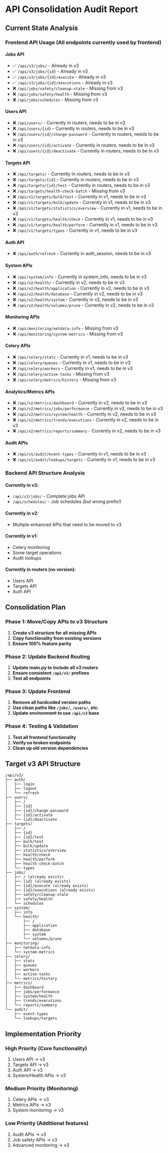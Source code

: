 # API Consolidation Audit Report

## Current State Analysis

### Frontend API Usage (All endpoints currently used by frontend)

#### Jobs API
- ✅ `/api/v3/jobs/` - Already in v3
- ✅ `/api/v3/jobs/{id}` - Already in v3  
- ✅ `/api/v3/jobs/{id}/execute` - Already in v3
- ✅ `/api/v3/jobs/{id}/executions` - Already in v3
- ❌ `/api/jobs/safety/cleanup-stale` - Missing from v3
- ❌ `/api/jobs/safety/health` - Missing from v3
- ❌ `/api/jobs/schedules` - Missing from v3

#### Users API
- ❌ `/api/users/` - Currently in routers, needs to be in v3
- ❌ `/api/users/{id}` - Currently in routers, needs to be in v3
- ❌ `/api/users/{id}/change-password` - Currently in routers, needs to be in v3
- ❌ `/api/users/{id}/activate` - Currently in routers, needs to be in v3
- ❌ `/api/users/{id}/deactivate` - Currently in routers, needs to be in v3

#### Targets API
- ❌ `/api/targets/` - Currently in routers, needs to be in v3
- ❌ `/api/targets/{id}` - Currently in routers, needs to be in v3
- ❌ `/api/targets/{id}/test` - Currently in routers, needs to be in v3
- ❌ `/api/targets/health-check-batch` - Missing from v3
- ❌ `/api/v1/targets/bulk/test` - Currently in v1, needs to be in v3
- ❌ `/api/v1/targets/bulk/update` - Currently in v1, needs to be in v3
- ❌ `/api/v1/targets/statistics/overview` - Currently in v1, needs to be in v3
- ❌ `/api/v1/targets/health/check` - Currently in v1, needs to be in v3
- ❌ `/api/v1/targets/health/perform` - Currently in v1, needs to be in v3
- ❌ `/api/v1/targets/types` - Currently in v1, needs to be in v3

#### Auth API
- ❌ `/api/auth/refresh` - Currently in auth_session, needs to be in v3

#### System APIs
- ❌ `/api/system/info` - Currently in system_info, needs to be in v3
- ❌ `/api/v2/health/` - Currently in v2, needs to be in v3
- ❌ `/api/v2/health/application` - Currently in v2, needs to be in v3
- ❌ `/api/v2/health/database` - Currently in v2, needs to be in v3
- ❌ `/api/v2/health/system` - Currently in v2, needs to be in v3
- ❌ `/api/v2/health/volumes/prune` - Currently in v2, needs to be in v3

#### Monitoring APIs
- ❌ `/api/monitoring/netdata-info` - Missing from v3
- ❌ `/api/monitoring/system-metrics` - Missing from v3

#### Celery APIs
- ❌ `/api/celery/stats` - Currently in v1, needs to be in v3
- ❌ `/api/celery/queues` - Currently in v1, needs to be in v3
- ❌ `/api/celery/workers` - Currently in v1, needs to be in v3
- ❌ `/api/celery/active-tasks` - Missing from v3
- ❌ `/api/celery/metrics/history` - Missing from v3

#### Analytics/Metrics APIs
- ❌ `/api/v2/metrics/dashboard` - Currently in v2, needs to be in v3
- ❌ `/api/v2/metrics/jobs/performance` - Currently in v2, needs to be in v3
- ❌ `/api/v2/metrics/system/health` - Currently in v2, needs to be in v3
- ❌ `/api/v2/metrics/trends/executions` - Currently in v2, needs to be in v3
- ❌ `/api/v2/metrics/reports/summary` - Currently in v2, needs to be in v3

#### Audit APIs
- ❌ `/api/v1/audit/event-types` - Currently in v1, needs to be in v3
- ❌ `/api/v1/audit/lookups/targets` - Currently in v1, needs to be in v3

### Backend API Structure Analysis

#### Currently in v3:
- `/api/v3/jobs/` - Complete jobs API
- `/api/schedules/` - Job schedules (but wrong prefix!)

#### Currently in v2:
- Multiple enhanced APIs that need to be moved to v3

#### Currently in v1:
- Celery monitoring
- Some target operations
- Audit lookups

#### Currently in routers (no version):
- Users API
- Targets API  
- Auth API

## Consolidation Plan

### Phase 1: Move/Copy APIs to v3 Structure
1. **Create v3 structure for all missing APIs**
2. **Copy functionality from existing versions**
3. **Ensure 100% feature parity**

### Phase 2: Update Backend Routing
1. **Update main.py to include all v3 routers**
2. **Ensure consistent `/api/v3/` prefixes**
3. **Test all endpoints**

### Phase 3: Update Frontend
1. **Remove all hardcoded version paths**
2. **Use clean paths like `/jobs/`, `/users/`, etc.**
3. **Update environment to use `/api/v3` base**

### Phase 4: Testing & Validation
1. **Test all frontend functionality**
2. **Verify no broken endpoints**
3. **Clean up old version dependencies**

## Target v3 API Structure

```
/api/v3/
├── auth/
│   ├── login
│   ├── logout
│   └── refresh
├── users/
│   ├── /
│   ├── {id}
│   ├── {id}/change-password
│   ├── {id}/activate
│   └── {id}/deactivate
├── targets/
│   ├── /
│   ├── {id}
│   ├── {id}/test
│   ├── bulk/test
│   ├── bulk/update
│   ├── statistics/overview
│   ├── health/check
│   ├── health/perform
│   ├── health-check-batch
│   └── types
├── jobs/
│   ├── / (already exists)
│   ├── {id} (already exists)
│   ├── {id}/execute (already exists)
│   ├── {id}/executions (already exists)
│   ├── safety/cleanup-stale
│   ├── safety/health
│   └── schedules
├── system/
│   ├── info
│   └── health/
│       ├── /
│       ├── application
│       ├── database
│       ├── system
│       └── volumes/prune
├── monitoring/
│   ├── netdata-info
│   └── system-metrics
├── celery/
│   ├── stats
│   ├── queues
│   ├── workers
│   ├── active-tasks
│   └── metrics/history
├── metrics/
│   ├── dashboard
│   ├── jobs/performance
│   ├── system/health
│   ├── trends/executions
│   └── reports/summary
└── audit/
    ├── event-types
    └── lookups/targets
```

## Implementation Priority

### High Priority (Core functionality)
1. Users API → v3
2. Targets API → v3  
3. Auth API → v3
4. System/Health APIs → v3

### Medium Priority (Monitoring)
1. Celery APIs → v3
2. Metrics APIs → v3
3. System monitoring → v3

### Low Priority (Additional features)
1. Audit APIs → v3
2. Job safety APIs → v3
3. Advanced monitoring → v3